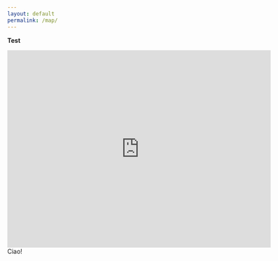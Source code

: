 ```yaml
---
layout: default
permalink: /map/
---
```

<b>Test</b>
<br>
<iframe
  width="600"
  height="450"
  style="border:0"
  loading="lazy"
  allowfullscreen
  src="https://www.google.com/maps/embed/v1/place?key=AIzaSyDx3pE_t6DwHcdC8Hdga0dTSHWNeqPA5cI
    &q=Space+Needle,Seattle+WA">
</iframe>
<br>
<div id="map"></div>
<span>Ciao!</span>

<!-- Async script executes immediately and must be after any DOM elements used in callback. -->
<script src="https://maps.googleapis.com/maps/api/js?key=AIzaSyDx3pE_t6DwHcdC8Hdga0dTSHWNeqPA5cI&callback=initMap&v=weekly" async></script>
